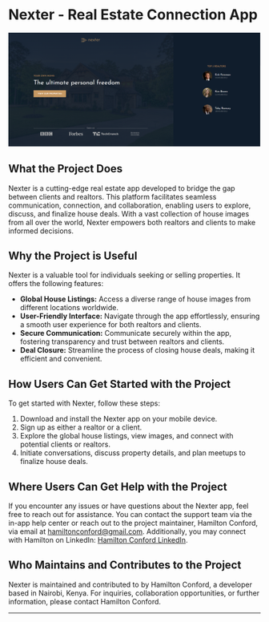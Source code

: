 # Nexter - Real Estate Connection App

![Main page](./img/final.png)

## What the Project Does

Nexter is a cutting-edge real estate app developed to bridge the gap between clients and realtors. This platform facilitates seamless communication, connection, and collaboration, enabling users to explore, discuss, and finalize house deals. With a vast collection of house images from all over the world, Nexter empowers both realtors and clients to make informed decisions.

## Why the Project is Useful

Nexter is a valuable tool for individuals seeking or selling properties. It offers the following features:

- **Global House Listings:** Access a diverse range of house images from different locations worldwide.
- **User-Friendly Interface:** Navigate through the app effortlessly, ensuring a smooth user experience for both realtors and clients.
- **Secure Communication:** Communicate securely within the app, fostering transparency and trust between realtors and clients.
- **Deal Closure:** Streamline the process of closing house deals, making it efficient and convenient.

## How Users Can Get Started with the Project

To get started with Nexter, follow these steps:

1. Download and install the Nexter app on your mobile device.
2. Sign up as either a realtor or a client.
3. Explore the global house listings, view images, and connect with potential clients or realtors.
4. Initiate conversations, discuss property details, and plan meetups to finalize house deals.

## Where Users Can Get Help with the Project

If you encounter any issues or have questions about the Nexter app, feel free to reach out for assistance. You can contact the support team via the in-app help center or reach out to the project maintainer, Hamilton Conford, via email at [hamiltonconford@gmail.com](mailto:hamiltonconford@gmail.com). Additionally, you may connect with Hamilton on LinkedIn: [Hamilton Conford LinkedIn](https://www.linkedin.com/in/hamilton-conford-42ba87158/).

## Who Maintains and Contributes to the Project

Nexter is maintained and contributed to by Hamilton Conford, a developer based in Nairobi, Kenya. For inquiries, collaboration opportunities, or further information, please contact Hamilton Conford.

---

